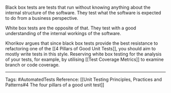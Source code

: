 Black box tests are tests that run without knowing anything about the internal structure of the software. They test what the software is expected to do from a business perspective.

White box tests are the opposite of that. They test with a good understanding of the internal workings of the software.

Khorikov argues that since black box tests provide the best resistance to refactoring one of the [[4 Pillars of Good Unit Tests]], you should aim to mostly write tests in this style. Reserving white box testing for the analysis of your tests, for example, by utilising [[Test Coverage Metrics]] to examine branch or code coverage.

---

Tags: #AutomatedTests 
Reference: [[Unit Testing Principles, Practices and Patterns#4 The four pillars of a good unit test]]
